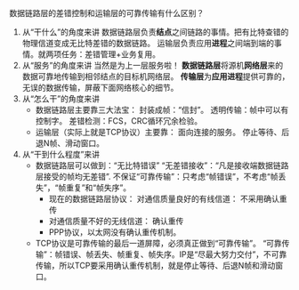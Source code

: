 数据链路层的差错控制和运输层的可靠传输有什么区别？

1. 从“干什么”的角度来讲
   数据链路层负责**结点**之间链路的事情。把有比特查错的物理信道变成无比特差错的数据链路。
   运输层负责应用**进程**之间端到端的事情。就两项任务：差错管理+业务复用。
2. 从“服务”的角度来讲
   当然是为上一层服务啦！
   **数据链路层**将源机**网络层**来的数据可靠地传输到相邻结点的目标机网络层。
   **传输层**为**应用进程**提供可靠的，无误的数据传输，屏蔽下面网络核心的细节。
3. 从“怎么干”的角度来讲
   - 数据链路层主要靠三大法宝：
     封装成帧：“信封”。
     透明传输：帧中可以有控制字。
     差错检测：FCS，CRC循环冗余检验。
   - 运输层（实际上就是TCP协议）主要靠：
     面向连接的服务。
     停止等待、后退N帧、滑动窗口。
4. 从“干到什么程度”来讲
   - 数据链路层可以做到：“无比特错误”
     “无差错接收”：“凡是接收端数据链路层接受的帧均无差错”.
     不保证“可靠传输”：只考虑“帧错误”，不考虑“帧丢失”，“帧重复”和“帧失序”。
     - 现在的数据链路层协议：
       对通信质量良好的有线信道：
       不采用确认重传
     - 对通信质量不好的无线信道：
       确认重传
     - PPP协议，以太网没有确认重传机制。
   - TCP协议是可靠传输的最后一道屏障，必须真正做到“可靠传输”。
     “可靠传输”：帧错误、帧丢失、帧重复、帧失序。IP是“尽最大努力交付”，不可靠传输，所以TCP要采用确认重传机制，就是停止等待、后退N帧和滑动窗口。
